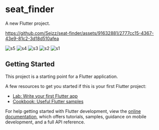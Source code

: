 # seat_finder

A new Flutter project.


https://github.com/Sejzz/seat-finder/assets/91632881/2777cc15-4367-43e9-81c2-3d18d510afea


![s5](https://github.com/Sejzz/seat-finder/assets/91632881/2a2ef26c-e453-4ee6-a0df-48ff1774f4eb)
![s4](https://github.com/Sejzz/seat-finder/assets/91632881/7c3024a3-8f9e-4963-af25-87df7e8a0c39)
![s3](https://github.com/Sejzz/seat-finder/assets/91632881/44e6f095-2587-49aa-9a2a-9800458d0d4f)
![s2](https://github.com/Sejzz/seat-finder/assets/91632881/a919da18-7e60-4e21-968c-5aad8e7d09b5)
![s1](https://github.com/Sejzz/seat-finder/assets/91632881/fb81b3ea-392c-4580-8d9e-8ff12b13a132)



## Getting Started

This project is a starting point for a Flutter application.

A few resources to get you started if this is your first Flutter project:

- [Lab: Write your first Flutter app](https://docs.flutter.dev/get-started/codelab)
- [Cookbook: Useful Flutter samples](https://docs.flutter.dev/cookbook)

For help getting started with Flutter development, view the
[online documentation](https://docs.flutter.dev/), which offers tutorials,
samples, guidance on mobile development, and a full API reference.
